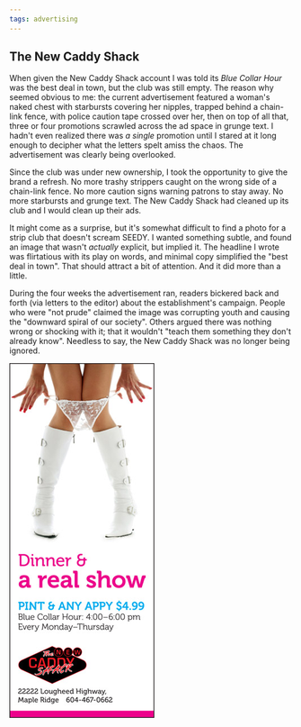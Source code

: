 ```yaml
---
tags: advertising
---
```


<article>
<h1>The New Caddy Shack</h1>
<section>
<p>When given the New Caddy Shack account I was told its <em>Blue Collar Hour</em> was the best deal in town, but the club was still empty. The reason why seemed obvious to me: the current advertisement featured a woman's naked chest with starbursts covering her nipples, trapped behind a chain-link fence, with police caution tape crossed over her, then on top of all that, three or four promotions scrawled across the ad space in grunge text. I hadn't even realized there was <em>a single</em> promotion until I stared at it long enough to decipher what the letters spelt amiss the chaos. The advertisement was clearly being overlooked.</p>
<p>Since the club was under new ownership, I took the opportunity to give the brand a refresh. No more trashy strippers caught on the wrong side of a chain-link fence. No more caution signs warning patrons to stay away. No more starbursts and grunge text. The New Caddy Shack had cleaned up its club and I would clean up their ads.</p>
<p>It might come as a surprise, but it's somewhat difficult to find a photo for a strip club that doesn't scream SEEDY. I wanted something subtle, and found an image that wasn't <em>actually</em> explicit, but implied it. The headline I wrote was flirtatious with its play on words, and minimal copy simplified the "best deal in town". That should attract a bit of attention. And it did more than a little.</p>
<p>During the four weeks the advertisement ran, readers bickered back and forth (via letters to the editor) about the establishment's campaign. People who were "not prude" claimed the image was corrupting youth and causing the "downward spiral of our society". Others argued there was nothing wrong or shocking with it; that it wouldn't "teach them something they don't already know". Needless to say, the New Caddy Shack was no longer being ignored.</p>
</section>
<aside><a href="images/CaddyShack.jpg" class="luminous" title="The New Caddy Shack Advertisement"><img src="images/CaddyShack-thumb.jpg" width="258" height="630"></a></aside>
</article>

